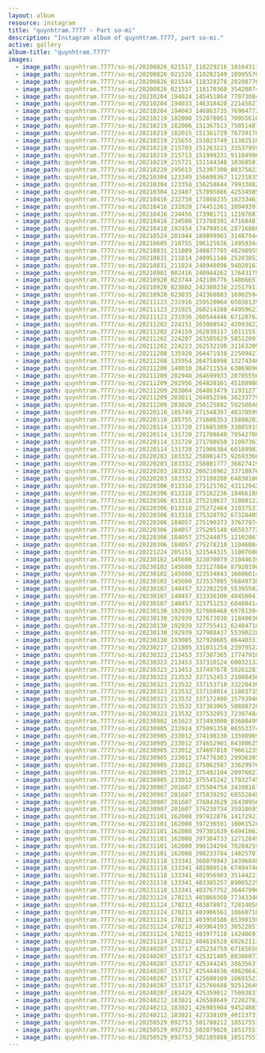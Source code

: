 ```yaml
---
layout: album
resource: instagram
title: "quynhtram.7777 - Part so-mi"
description: "Instagram album of quynhtram.7777, part so-mi."
active: gallery
album-title: "quynhtram.7777"
images:
  - image_path: quynhtram.7777/so-mi/20200826_021517_118229216_1016431148776996_1320809671550817948_n.jpg
  - image_path: quynhtram.7777/so-mi/20200826_021526_118282149_189955705854511_8866947308539377230_n.jpg
  - image_path: quynhtram.7777/so-mi/20200826_021544_118328278_202887767868787_2441173380277072385_n.jpg
  - image_path: quynhtram.7777/so-mi/20200826_021557_118170360_3542807472396092_267316845560507861_n.jpg
  - image_path: quynhtram.7777/so-mi/20210204_194024_145451864_770730840543098_3280694457579227_n.jpg
  - image_path: quynhtram.7777/so-mi/20210204_194033_146318420_221458273004751_1919259853693823196_n.jpg
  - image_path: quynhtram.7777/so-mi/20210204_194043_146863735_769047733698601_2836310323236814290_n.jpg
  - image_path: quynhtram.7777/so-mi/20210219_182000_152078051_709556103064406_3685178973432298910_n.jpg
  - image_path: quynhtram.7777/so-mi/20210219_182006_151367513_750514878907853_2848637729105337731_n.jpg
  - image_path: quynhtram.7777/so-mi/20210219_182015_151361729_767391700550922_1248790490872316469_n.jpg
  - image_path: quynhtram.7777/so-mi/20210219_215655_151023749_113825107412450_2325813454822744719_n.jpg
  - image_path: quynhtram.7777/so-mi/20210219_215703_151263221_335379591165158_660679451834713482_n.jpg
  - image_path: quynhtram.7777/so-mi/20210219_215713_151999231_911049963038518_9141544861392587794_n.jpg
  - image_path: quynhtram.7777/so-mi/20210219_215721_151144348_183685016462057_895046499239625601_n.jpg
  - image_path: quynhtram.7777/so-mi/20210220_195613_152397300_803758237152045_7175326626904436954_n.jpg
  - image_path: quynhtram.7777/so-mi/20210304_123349_156698367_112318354217928_4687393007202218622_n.jpg
  - image_path: quynhtram.7777/so-mi/20210304_123358_156258644_799338824004912_9047984956992775561_n.jpg
  - image_path: quynhtram.7777/so-mi/20210304_123407_157095086_425345052102383_7317524178526295124_n.jpg
  - image_path: quynhtram.7777/so-mi/20210416_232758_173860235_1823346381175944_6287809144378260452_n.jpg
  - image_path: quynhtram.7777/so-mi/20210416_232828_174451261_1094939731002285_3337981972281890690_n.jpg
  - image_path: quynhtram.7777/so-mi/20210416_234456_173981711_121976873300043_7124670865367532113_n.jpg
  - image_path: quynhtram.7777/so-mi/20210416_234508_173780391_471684877485240_3220880987202124411_n.jpg
  - image_path: quynhtram.7777/so-mi/20210418_192454_174794516_287168663148842_3482890611771338850_n.jpg
  - image_path: quynhtram.7777/so-mi/20210524_201944_189899901_314879443543923_6943703499866918952_n.jpg
  - image_path: quynhtram.7777/so-mi/20210605_210755_196125636_149593440550364_6202706915138942185_n.jpg
  - image_path: quynhtram.7777/so-mi/20210831_211809_240877785_4029895597140126_2288868897643972972_n.jpg
  - image_path: quynhtram.7777/so-mi/20210831_211814_240951146_252030523451301_9145469699523799298_n.jpg
  - image_path: quynhtram.7777/so-mi/20210831_211824_240948096_940201636527113_1039395950693108543_n.jpg
  - image_path: quynhtram.7777/so-mi/20210901_002416_240944262_176431791263185_2287155104364122592_n.jpg
  - image_path: quynhtram.7777/so-mi/20210920_023744_242186776_1486665798363665_7654270044126950902_n.jpg
  - image_path: quynhtram.7777/so-mi/20210920_023802_242300238_225179132958953_7900840984424896580_n.jpg
  - image_path: quynhtram.7777/so-mi/20210920_023835_242360083_1690259471167707_13371849615898729_n.jpg
  - image_path: quynhtram.7777/so-mi/20211123_231916_259520064_650361392657266_5339002657206964065_n.jpg
  - image_path: quynhtram.7777/so-mi/20211123_231925_260214288_4495962317118541_3425638177374111526_n.jpg
  - image_path: quynhtram.7777/so-mi/20211123_231936_260544446_671287627188455_3647753751698307047_n.jpg
  - image_path: quynhtram.7777/so-mi/20211202_224151_263088542_420938229496947_8894360522138807742_n.jpg
  - image_path: quynhtram.7777/so-mi/20211202_224159_262830117_1011155752803974_9045814504341643720_n.jpg
  - image_path: quynhtram.7777/so-mi/20211202_224207_263505629_585120976126360_6831671307299093704_n.jpg
  - image_path: quynhtram.7777/so-mi/20211202_224223_262532190_311632094154275_3512410277180935440_n.jpg
  - image_path: quynhtram.7777/so-mi/20211208_135920_264471938_225094276314182_7174630258393690363_n.jpg
  - image_path: quynhtram.7777/so-mi/20211208_135954_264758098_1327434601037306_5557992332093991969_n.jpg
  - image_path: quynhtram.7777/so-mi/20211208_140010_264711554_630698961466281_3149423503277612575_n.jpg
  - image_path: quynhtram.7777/so-mi/20211209_202948_264699933_2078555622291600_1132183376711433060_n.jpg
  - image_path: quynhtram.7777/so-mi/20211209_202956_264820161_451889802988419_4389961573847481553_n.jpg
  - image_path: quynhtram.7777/so-mi/20211209_203004_264863479_119312777239497_5982063243546655026_n.jpg
  - image_path: quynhtram.7777/so-mi/20211209_203011_264852596_302337798437596_529476821034760643_n.jpg
  - image_path: quynhtram.7777/so-mi/20211209_203020_250125892_592500462047895_3608744646338618526_n.jpg
  - image_path: quynhtram.7777/so-mi/20220110_185749_271548397_4837059989709772_5702336383484746942_n.jpg
  - image_path: quynhtram.7777/so-mi/20220110_185755_271686353_1588020208219512_5164961239487227446_n.jpg
  - image_path: quynhtram.7777/so-mi/20220114_131720_271685309_338859191448173_4268320823785406203_n.jpg
  - image_path: quynhtram.7777/so-mi/20220114_131720_271708640_795427081422111_4554354729758240268_n.jpg
  - image_path: quynhtram.7777/so-mi/20220114_131720_271708650_1109736343121515_6997585087508016186_n.jpg
  - image_path: quynhtram.7777/so-mi/20220114_131720_271906384_601899030880281_6208074613977983575_n.jpg
  - image_path: quynhtram.7777/so-mi/20220203_183332_258081475_926933607861678_6106496537082697615_n.jpg
  - image_path: quynhtram.7777/so-mi/20220203_183332_258881777_368274194651177_1438886879691721393_n.jpg
  - image_path: quynhtram.7777/so-mi/20220203_183332_260216962_337188768305066_6071835382554260780_n.jpg
  - image_path: quynhtram.7777/so-mi/20220203_183332_273100280_648301866408099_6817658258094327872_n.jpg
  - image_path: quynhtram.7777/so-mi/20220306_013318_275125702_431129425475449_5943582965601552232_n.jpg
  - image_path: quynhtram.7777/so-mi/20220306_013318_275162236_1846618892175272_1675836735968712805_n.jpg
  - image_path: quynhtram.7777/so-mi/20220306_013318_275210637_310801224388477_2196214919353160209_n.jpg
  - image_path: quynhtram.7777/so-mi/20220306_013318_275272464_310375317746001_120392319630789846_n.jpg
  - image_path: quynhtram.7777/so-mi/20220306_013318_275320792_673284890461565_5458922825692708012_n.jpg
  - image_path: quynhtram.7777/so-mi/20220306_184057_275190373_376779740951017_4191182368177013591_n.jpg
  - image_path: quynhtram.7777/so-mi/20220306_184057_275205140_665837721283370_7570818242414310594_n.jpg
  - image_path: quynhtram.7777/so-mi/20220306_184057_275244075_1210286746044719_4103194593928176280_n.jpg
  - image_path: quynhtram.7777/so-mi/20220306_184057_275278210_1104608400323037_6112554017682847205_n.jpg
  - image_path: quynhtram.7777/so-mi/20221224_205151_321544315_110076068547498_4956387264816324140_n.jpg
  - image_path: quynhtram.7777/so-mi/20230102_145600_323070079_210446391346817_6172510278925517557_n.jpg
  - image_path: quynhtram.7777/so-mi/20230102_145600_323127884_879201960201740_5786689614613506035_n.jpg
  - image_path: quynhtram.7777/so-mi/20230102_145600_323534843_166060142559760_2553883509450896463_n.jpg
  - image_path: quynhtram.7777/so-mi/20230102_145600_323537005_568497304706065_6092239349465516864_n.jpg
  - image_path: quynhtram.7777/so-mi/20230107_140457_322202259_553955026777234_6189497070742239103_n.jpg
  - image_path: quynhtram.7777/so-mi/20230107_140457_323336100_484500413828477_3467957853247333096_n.jpg
  - image_path: quynhtram.7777/so-mi/20230107_140457_323751253_684604146726554_6668669764566526772_n.jpg
  - image_path: quynhtram.7777/so-mi/20230130_192939_327666468_697813941893374_3018486072715101670_n.jpg
  - image_path: quynhtram.7777/so-mi/20230130_192939_327673030_1184003645574617_7113322707103181067_n.jpg
  - image_path: quynhtram.7777/so-mi/20230130_192939_327755411_6248471011876573_7505553131141566407_n.jpg
  - image_path: quynhtram.7777/so-mi/20230130_192939_327988437_553902280096160_6613828093225340528_n.jpg
  - image_path: quynhtram.7777/so-mi/20230130_193005_327920685_864403311300289_5706276061869016987_n.jpg
  - image_path: quynhtram.7777/so-mi/20230217_121805_331031254_239795225042800_5628263090413921691_n.jpg
  - image_path: quynhtram.7777/so-mi/20230323_213453_337307365_177479101746860_5279833219509716927_n.jpg
  - image_path: quynhtram.7777/so-mi/20230323_213453_337310124_600321325316467_2697923272387849263_n.jpg
  - image_path: quynhtram.7777/so-mi/20230323_213453_337497678_592612836227352_9090609775853338949_n.jpg
  - image_path: quynhtram.7777/so-mi/20230323_213532_337152453_210884561591022_1520798862785247222_n.jpg
  - image_path: quynhtram.7777/so-mi/20230323_213532_337153718_3322043688050243_490859560368217078_n.jpg
  - image_path: quynhtram.7777/so-mi/20230323_213532_337158014_1180373522663208_1727999425101660678_n.jpg
  - image_path: quynhtram.7777/so-mi/20230323_213532_337172400_157939467176657_233860341430742569_n.jpg
  - image_path: quynhtram.7777/so-mi/20230323_213532_337303065_508887284789937_4926500020557292386_n.jpg
  - image_path: quynhtram.7777/so-mi/20230323_213532_337532053_723074849602537_577256513509661938_n.jpg
  - image_path: quynhtram.7777/so-mi/20230902_161623_373493000_836884997828660_8646031751965725253_n.jpg
  - image_path: quynhtram.7777/so-mi/20230905_232914_375091358_865533741666163_3708050662614981174_n.jpg
  - image_path: quynhtram.7777/so-mi/20230905_233012_374198130_1359896941618891_3712617573725772324_n.jpg
  - image_path: quynhtram.7777/so-mi/20230905_233012_374652901_843806250713193_7847699135747842112_n.jpg
  - image_path: quynhtram.7777/so-mi/20230905_233012_374697810_796612355595551_4636610477586032251_n.jpg
  - image_path: quynhtram.7777/so-mi/20230905_233012_374776303_299363956016234_152818980771678910_n.jpg
  - image_path: quynhtram.7777/so-mi/20230905_233012_375062587_336299762057275_7019810304987396598_n.jpg
  - image_path: quynhtram.7777/so-mi/20230905_233012_375492104_209760238759491_6192458100112287645_n.jpg
  - image_path: quynhtram.7777/so-mi/20230905_233012_375545242_1703274593508816_4254561199946944184_n.jpg
  - image_path: quynhtram.7777/so-mi/20230907_201607_375504754_343981678057228_8945261715265231610_n.jpg
  - image_path: quynhtram.7777/so-mi/20230907_201607_375839292_685528489712462_4401243677921731865_n.jpg
  - image_path: quynhtram.7777/so-mi/20230907_201607_376043629_264309563113194_719073709119168352_n.jpg
  - image_path: quynhtram.7777/so-mi/20230907_201607_376230734_3591869517804343_6152215657269124008_n.jpg
  - image_path: quynhtram.7777/so-mi/20231101_162008_397022876_1417292148825174_3369533186883787965_n.jpg
  - image_path: quynhtram.7777/so-mi/20231101_162008_397236591_1006152894017247_7496510379937449684_n.jpg
  - image_path: quynhtram.7777/so-mi/20231101_162008_397301639_649410620606744_409405533177551867_n.jpg
  - image_path: quynhtram.7777/so-mi/20231101_162008_397384733_1271284990230139_7827931734761068959_n.jpg
  - image_path: quynhtram.7777/so-mi/20231101_162008_398134294_702842598450538_2433214228646388618_n.jpg
  - image_path: quynhtram.7777/so-mi/20231101_162008_398233784_1482570712584573_532788096166358050_n.jpg
  - image_path: quynhtram.7777/so-mi/20231118_133341_368070943_1439684829915771_2996403986599928689_n.jpg
  - image_path: quynhtram.7777/so-mi/20231118_133341_402880516_6749474661773474_5161294321744383618_n.jpg
  - image_path: quynhtram.7777/so-mi/20231118_133341_402956983_3514422358873044_478407201580196781_n.jpg
  - image_path: quynhtram.7777/so-mi/20231118_133341_403385257_890052299145498_5146749803133915457_n.jpg
  - image_path: quynhtram.7777/so-mi/20231118_133341_403767752_364479966045558_6472192608549194149_n.jpg
  - image_path: quynhtram.7777/so-mi/20231124_170213_403866560_773433461181230_2851850182795636277_n.jpg
  - image_path: quynhtram.7777/so-mi/20231124_170213_403878071_728140589263244_6327969063441778615_n.jpg
  - image_path: quynhtram.7777/so-mi/20231124_170213_403906561_1066071071092255_695423424942241550_n.jpg
  - image_path: quynhtram.7777/so-mi/20231124_170213_403950186_853901509802649_8005363319758904844_n.jpg
  - image_path: quynhtram.7777/so-mi/20231124_170213_403964193_305220572344508_6998190755530864899_n.jpg
  - image_path: quynhtram.7777/so-mi/20231124_170213_403977110_1424069108462074_2640136768004147296_n.jpg
  - image_path: quynhtram.7777/so-mi/20231124_170213_404616528_692621139494844_6525097022923440295_n.jpg
  - image_path: quynhtram.7777/so-mi/20240207_153717_425234759_6716565001781576_5491607185364660325_n.jpg
  - image_path: quynhtram.7777/so-mi/20240207_153717_425321405_803860738241910_31411533152980317_n.jpg
  - image_path: quynhtram.7777/so-mi/20240207_153717_425344245_386356370646636_3029836901584061873_n.jpg
  - image_path: quynhtram.7777/so-mi/20240207_153717_425444636_406206421772316_8166175371732630869_n.jpg
  - image_path: quynhtram.7777/so-mi/20240207_153717_425690109_1069152394324768_2380883917120543895_n.jpg
  - image_path: quynhtram.7777/so-mi/20240207_153717_425766688_925126488714386_7410526439726472650_n.jpg
  - image_path: quynhtram.7777/so-mi/20240207_183429_425359012_750938377002533_132182484813990409_n.jpg
  - image_path: quynhtram.7777/so-mi/20240212_183821_426588649_7228278277271058_7177319237987280427_n.jpg
  - image_path: quynhtram.7777/so-mi/20240212_183821_426985904_945240833885194_6772597519133899334_n.jpg
  - image_path: quynhtram.7777/so-mi/20240212_183821_427338109_401137312440779_3932449429346325609_n.jpg
  - image_path: quynhtram.7777/so-mi/20250529_092753_501780212_18517557730046167_6823155036741990579_n.jpg
  - image_path: quynhtram.7777/so-mi/20250529_092753_502079028_18517557748046167_3941577719111406526_n.jpg
  - image_path: quynhtram.7777/so-mi/20250529_092753_502105888_18517557739046167_6117246164420899959_n.jpg
---
```


